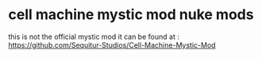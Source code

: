 # cell machine mystic mod nuke mods

this is not the official mystic mod it can be found at : https://github.com/Sequitur-Studios/Cell-Machine-Mystic-Mod